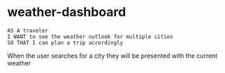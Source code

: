 # weather-dashboard
```
AS A traveler
I WANT to see the weather outlook for multiple cities
SO THAT I can plan a trip accordingly
```

When the user searches for a city they will be presented with the current weather 